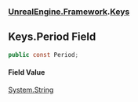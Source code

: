 ### [UnrealEngine.Framework](./UnrealEngine-Framework.md 'UnrealEngine.Framework').[Keys](./UnrealEngine-Framework-Keys.md 'UnrealEngine.Framework.Keys')
## Keys.Period Field
  
```csharp
public const Period;
```
#### Field Value
[System.String](https://docs.microsoft.com/en-us/dotnet/api/System.String 'System.String')  
